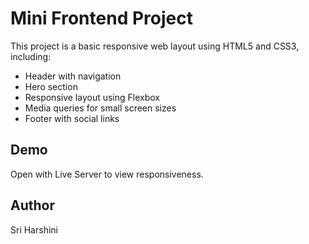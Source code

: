 # Mini Frontend Project

This project is a basic responsive web layout using HTML5 and CSS3, including:
- Header with navigation
- Hero section
- Responsive layout using Flexbox
- Media queries for small screen sizes
- Footer with social links

## Demo
Open with Live Server to view responsiveness.

## Author
Sri Harshini

